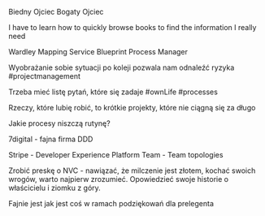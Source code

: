 Biedny Ojciec Bogaty Ojciec

I have to learn how to quickly browse books to find the information I really need

Wardley Mapping
Service Blueprint
Process Manager

Wyobrażanie sobie sytuacji po koleji pozwala nam odnaleźć ryzyka #projectmanagement

Trzeba mieć listę pytań, które się zadaje #ownLife #processes

Rzeczy, które lubię robić, to krótkie projekty, które nie ciągną się za długo

Jakie procesy niszczą rutynę?

7digital - fajna firma DDD

Stripe - Developer Experience
Platform Team - Team topologies

Zrobić preskę o NVC - nawiązać, że milczenie jest złotem, kochać swoich wrogów, warto najpierw zrozumieć. Opowiedzieć swoje historie o właścicielu i ziomku z góry.

Fajnie jest jak jest coś w ramach podziękowań dla prelegenta